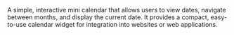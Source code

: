 A simple, interactive mini calendar that allows users to view dates, navigate between months, and display the current date. 
It provides a compact, easy-to-use calendar widget for integration into websites or web applications.

